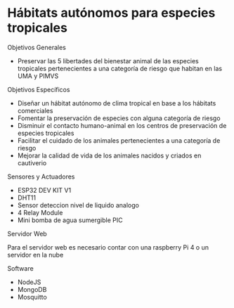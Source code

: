 # Hábitats autónomos para especies tropicales

Objetivos Generales

- Preservar las 5 libertades del bienestar animal de las especies tropicales pertenecientes a una categoría de riesgo que habitan en las UMA y PIMVS

Objetivos Específicos

- Diseñar un hábitat autónomo de clima tropical en base a los hábitats comerciales
- Fomentar la preservación de especies con alguna categoría de riesgo
- Disminuir el contacto humano-animal en los centros de preservación de especies tropicales
- Facilitar el cuidado de los animales pertenecientes a una categoría de riesgo
- Mejorar la calidad de vida de los animales nacidos y criados en cautiverio


Sensores y Actuadores

- ESP32 DEV KIT V1
- DHT11
- Sensor deteccion nivel de liquido analogo
- 4 Relay Module
- Mini bomba de agua sumergible PIC
 

Servidor Web

Para el servidor web es necesario contar con una raspberry Pi 4 o un servidor en la nube

Software

- NodeJS
- MongoDB
- Mosquitto
